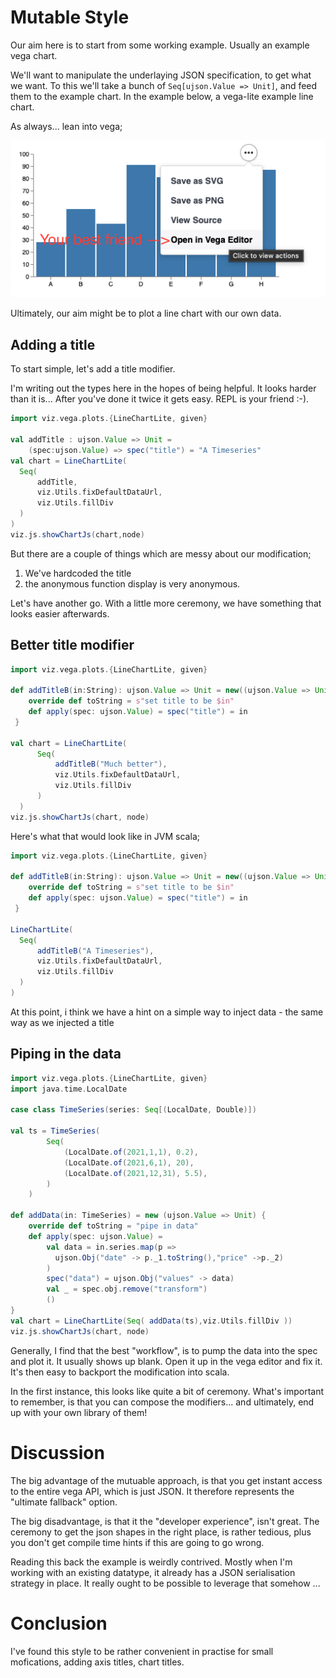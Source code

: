 # Mutable Style

Our aim here is to start from some working example. Usually an example vega chart.

We'll want to manipulate the underlaying JSON specification, to get what we want. To this we'll take a bunch of ```Seq[ujson.Value => Unit]```, and feed them to the example chart. In the example below, a vega-lite example line chart.

As always... lean into vega;

![The Vega Editor](../assets/vegaEditor.png)

Ultimately, our aim might be to plot a line chart with our own data.

## Adding a title
To start simple, let's add a title modifier.

I'm writing out the types here in the hopes of being helpful. It looks harder than it is... After you've done it twice it gets easy. REPL is your friend :-).

```scala mdoc:js
import viz.vega.plots.{LineChartLite, given}

val addTitle : ujson.Value => Unit =
    (spec:ujson.Value) => spec("title") = "A Timeseries"
val chart = LineChartLite(
  Seq(
      addTitle,
      viz.Utils.fixDefaultDataUrl,
      viz.Utils.fillDiv
  )
)
viz.js.showChartJs(chart,node)
```

But there are a couple of things which are messy about our modification;
1. We've hardcoded the title
2. the anonymous function display is very anonymous.

Let's have another go. With a little more ceremony, we have something that looks easier afterwards.

## Better title modifier

```scala mdoc:js
import viz.vega.plots.{LineChartLite, given}

def addTitleB(in:String): ujson.Value => Unit = new((ujson.Value => Unit)) {
    override def toString = s"set title to be $in"
    def apply(spec: ujson.Value) = spec("title") = in
 }

val chart = LineChartLite(
      Seq(
          addTitleB("Much better"),
          viz.Utils.fixDefaultDataUrl,
          viz.Utils.fillDiv
      )
  )
viz.js.showChartJs(chart, node)
```
Here's what that would look like in JVM scala;

```scala mdoc
import viz.vega.plots.{LineChartLite, given}

def addTitleB(in:String): ujson.Value => Unit = new((ujson.Value => Unit)) {
    override def toString = s"set title to be $in"
    def apply(spec: ujson.Value) = spec("title") = in
 }

LineChartLite(
  Seq(
      addTitleB("A Timeseries"),
      viz.Utils.fixDefaultDataUrl,
      viz.Utils.fillDiv
  )
)

```

At this point, i think we have a hint on a simple way to inject data - the same way as we injected a title

## Piping in the data

```scala mdoc:js
import viz.vega.plots.{LineChartLite, given}
import java.time.LocalDate

case class TimeSeries(series: Seq[(LocalDate, Double)])

val ts = TimeSeries(
        Seq(
            (LocalDate.of(2021,1,1), 0.2),
            (LocalDate.of(2021,6,1), 20),
            (LocalDate.of(2021,12,31), 5.5),
        )
    )

def addData(in: TimeSeries) = new (ujson.Value => Unit) {
    override def toString = "pipe in data"
    def apply(spec: ujson.Value) =
        val data = in.series.map(p =>
          ujson.Obj("date" -> p._1.toString(),"price" ->p._2)
        )
        spec("data") = ujson.Obj("values" -> data)
        val _ = spec.obj.remove("transform")
        ()
}
val chart = LineChartLite(Seq( addData(ts),viz.Utils.fillDiv ))
viz.js.showChartJs(chart, node)
```

Generally, I find that the best "workflow", is to pump the data into the spec and plot it. It usually shows up blank. Open it up in the vega editor and fix it. It's then easy to backport the modification into scala.

In the first instance, this looks like quite a bit of ceremony. What's important to remember, is that you can compose the modifiers... and ultimately, end up with your own library of them!

# Discussion
The big advantage of the mutuable approach, is that you get instant access to the entire vega API, which is just JSON. It therefore represents the "ultimate fallback" option.

The big disadvantage, is that it the "developer experience", isn't great. The ceremony to get the json shapes in the right place, is rather tedious, plus you don't get compile time hints if this are going to go wrong.

Reading this back the example is weirdly contrived. Mostly when I'm working with an existing datatype, it already has a JSON serialisation strategy in place. It really ought to be possible to leverage that somehow ...

# Conclusion
I've found this style to be rather convenient in practise for small mofications, adding axis titles, chart titles.